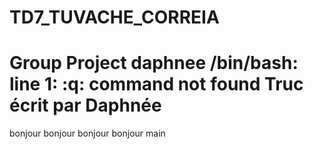 # TD7_TUVACHE_CORREIA
Group Project
daphnee
/bin/bash: line 1: :q: command not found
Truc écrit par Daphnée
=======
bonjour
bonjour
bonjour
bonjour
main
